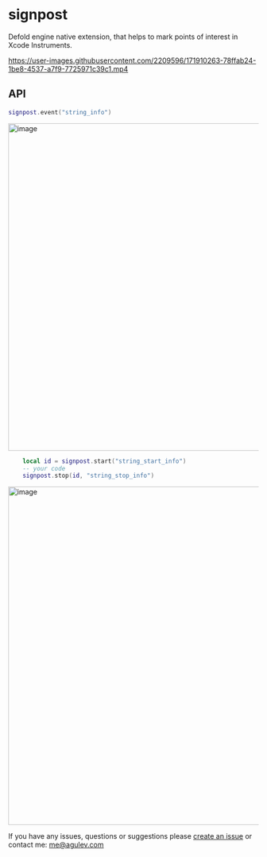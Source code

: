 # signpost
Defold engine native extension, that helps to mark points of interest in Xcode Instruments.



https://user-images.githubusercontent.com/2209596/171910263-78ffab24-1be8-4537-a7f9-7725971c39c1.mp4



## API

```Lua
signpost.event("string_info")
```
<img width="659" alt="image" src="https://user-images.githubusercontent.com/2209596/171815074-cc5c4def-b565-40a5-8f1b-ce0a387b73ab.png">



```Lua
	local id = signpost.start("string_start_info")
	-- your code
	signpost.stop(id, "string_stop_info")
```
<img width="681" alt="image" src="https://user-images.githubusercontent.com/2209596/171813998-cf59bef7-ee40-4438-9ec4-be10d5fead6f.png">

If you have any issues, questions or suggestions please [create an issue](https://github.com/AGulev/extension-signpost/issues) or contact me: me@agulev.com
